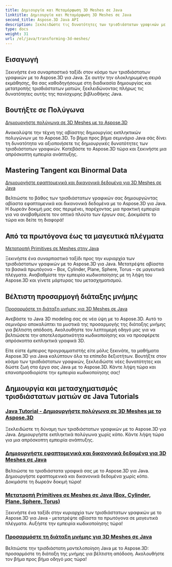 ```yaml
---
title: Δημιουργία και Μεταμόρφωση 3D Meshes σε Java
linktitle: Δημιουργία και Μεταμόρφωση 3D Meshes σε Java
second_title: Aspose.3D Java API
description: Ξεκλειδώστε τις δυνατότητες των τρισδιάστατων γραφικών με το Aspose.3D για Java. Δημιουργήστε, μεταμορφώστε και βελτιστοποιήστε πλέγματα χωρίς κόπο. Βελτιώστε την εμπειρία σας στην κωδικοποίηση με τα σεμινάρια μας.
type: docs
weight: 31
url: /el/java/transforming-3d-meshes/
---
```


## Εισαγωγή

Ξεκινήστε ένα συναρπαστικό ταξίδι στον κόσμο των τρισδιάστατων γραφικών με το Aspose.3D για Java. Σε αυτήν την ολοκληρωμένη σειρά εκμάθησης, θα σας καθοδηγήσουμε στη διαδικασία δημιουργίας και μετατροπής τρισδιάστατων ματιών, ξεκλειδώνοντας πλήρως τις δυνατότητες αυτής της πανίσχυρης βιβλιοθήκης Java.

## Βουτήξτε σε Πολύγωνα 
[Δημιουργήστε πολύγωνα σε 3D Meshes με το Aspose.3D](./create-polygons-in-meshes/)

Ανακαλύψτε την τέχνη της αβίαστης δημιουργίας εκπληκτικών πολυγώνων με το Aspose.3D. Το βήμα προς βήμα σεμινάριο Java σάς δίνει τη δυνατότητα να αξιοποιήσετε τις δημιουργικές δυνατότητες των τρισδιάστατων γραφικών. Κατεβάστε το Aspose.3D τώρα και ξεκινήστε μια απρόσκοπτη εμπειρία ανάπτυξης.

## Mastering Tangent και Binormal Data
[Δημιουργήστε εφαπτομενικά και δικανονικά δεδομένα για 3D Meshes σε Java](./generate-tangent-binormal-data/)

Βελτιώστε το βάθος των τρισδιάστατων γραφικών σας δημιουργώντας αβίαστα εφαπτομενικά και δικανονικά δεδομένα με το Aspose.3D για Java. Η δωρεάν δοκιμή μας σας περιμένει, παρέχοντας μια πρακτική εμπειρία για να αναβαθμίσετε τον οπτικό πλούτο των έργων σας. Δοκιμάστε το τώρα και δείτε τη διαφορά!

## Από τα πρωτόγονα έως τα μαγευτικά πλέγματα 
[Μετατροπή Primitives σε Meshes στην Java](./convert-primitives-to-meshes/)

Ξεκινήστε ένα συναρπαστικό ταξίδι προς την κυριαρχία των τρισδιάστατων γραφικών με το Aspose.3D για Java. Μετατρέψτε αβίαστα τα βασικά πρωτόγονα – Box, Cylinder, Plane, Sphere, Torus – σε μαγευτικά πλέγματα. Αναβαθμίστε την εμπειρία κωδικοποίησης με τη λήψη του Aspose.3D και γίνετε μάρτυρας του μετασχηματισμού.

## Βέλτιστη προσαρμογή διάταξης μνήμης 
[Προσαρμόστε τη διάταξη μνήμης για 3D Meshes σε Java](./customize-mesh-memory-layout/)

Ανεβάστε το Java 3D modeling σας σε νέα ύψη με το Aspose.3D. Αυτό το σεμινάριο αποκαλύπτει τα μυστικά της προσαρμογής της διάταξης μνήμης για βέλτιστη απόδοση. Ακολουθήστε τον λεπτομερή οδηγό μας για να βελτιώσετε την αποτελεσματικότητα κωδικοποίησης και να προσφέρετε απρόσκοπτα εκπληκτικά γραφικά 3D.

Είτε είστε έμπειρος προγραμματιστής είτε μόλις ξεκινάτε, τα μαθήματα Aspose.3D για Java καλύπτουν όλα τα επίπεδα δεξιοτήτων. Βουτήξτε στον κόσμο των τρισδιάστατων γραφικών, ξεκλειδώστε νέες δυνατότητες και δώστε ζωή στα έργα σας Java με το Aspose.3D. Κάντε λήψη τώρα και επαναπροσδιορίστε την εμπειρία κωδικοποίησης σας!
## Δημιουργία και μετασχηματισμός τρισδιάστατων ματιών σε Java Tutorials
### [Java Tutorial - Δημιουργήστε πολύγωνα σε 3D Meshes με το Aspose.3D](./create-polygons-in-meshes/)
Ξεκλειδώστε τη δύναμη των τρισδιάστατων γραφικών με το Aspose.3D για Java. Δημιουργήστε εκπληκτικά πολύγωνα χωρίς κόπο. Κάντε λήψη τώρα για μια απρόσκοπτη εμπειρία ανάπτυξης.
### [Δημιουργήστε εφαπτομενικά και δικανονικά δεδομένα για 3D Meshes σε Java](./generate-tangent-binormal-data/)
Βελτιώστε τα τρισδιάστατα γραφικά σας με το Aspose.3D για Java. Δημιουργήστε εφαπτομενικά και δικανονικά δεδομένα χωρίς κόπο. Δοκιμάστε τη δωρεάν δοκιμή τώρα!
### [Μετατροπή Primitives σε Meshes σε Java (Box, Cylinder, Plane, Sphere, Torus)](./convert-primitives-to-meshes/)
Ξεκινήστε ένα ταξίδι στην κυριαρχία των τρισδιάστατων γραφικών με το Aspose.3D για Java - μετατρέψτε αβίαστα τα πρωτόγονα σε μαγευτικά πλέγματα. Αυξήστε την εμπειρία κωδικοποίησης τώρα!
### [Προσαρμόστε τη διάταξη μνήμης για 3D Meshes σε Java](./customize-mesh-memory-layout/)
Βελτιώστε την τρισδιάστατη μοντελοποίηση Java με το Aspose.3D: προσαρμόστε τη διάταξη της μνήμης για βέλτιστη απόδοση. Ακολουθήστε τον βήμα προς βήμα οδηγό μας τώρα!